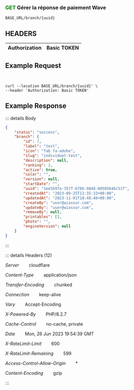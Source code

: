
### <span style="color:green">GET</span> Gérer la réponse de paiement Wave

````
BASE_URL/branch/{uuid}
````

## HEADERS

| Authorization | Basic TOKEN |
| ------------- | ----------- |


## Example Request

```curl


curl --location BASE_URL/branch/{uuid}' \
--header 'Authorization: Basic TOKEN'

```


## Example Response

::: details Body  

```json
{
    "status": "success",
    "branch": {
        "id": 7,
        "label": "test",
        "icon": "fab fa-adobe",
        "slug": "individuel-test",
        "description": null,
        "ranking": 2,
        "active": true,
        "color": "",
        "version": null,
        "startDate": "",
        "uuid": "1ee5b97a-357f-6766-9848-00505646c51f",
        "createdAt": "2023-09-25T11:35:33+00:00",
        "updatedAt": "2023-11-01T18:48:46+00:00",
        "createBy": "user@wiassur.com",
        "updateBy": "user@wiassur.com",
        "removeBy": null,
        "printables": [],
        "photo": "",
        "engineVersion": null
    }
}


```




:::


::: details Headers (12)

 *Server*    &nbsp;&nbsp;&nbsp;&nbsp;&nbsp;&nbsp;      cloudflare

 *Content-Type*    &nbsp;&nbsp;&nbsp;&nbsp;&nbsp;&nbsp;   application/json


 *Transfer-Encoding*    &nbsp;&nbsp;&nbsp;&nbsp;&nbsp;&nbsp;      chunked

 *Connection*    &nbsp;&nbsp;&nbsp;&nbsp;&nbsp;&nbsp;  keep-alive
 
 *Vary*    &nbsp;&nbsp;&nbsp;&nbsp;&nbsp;&nbsp; Accept-Encoding



 *X-Powered-By*    &nbsp;&nbsp;&nbsp;&nbsp;&nbsp;&nbsp;  PHP/8.2.7


 *Cache-Control*    &nbsp;&nbsp;&nbsp;&nbsp;&nbsp;&nbsp; no-cache, private

 
 *Date*    &nbsp;&nbsp;&nbsp;&nbsp;&nbsp;&nbsp;  Mon, 26 Jun 2023 19:54:39 GMT
 

  *X-RateLimit-Limit*    &nbsp;&nbsp;&nbsp;&nbsp;&nbsp;&nbsp;  600

  *X-RateLimit-Remaining*    &nbsp;&nbsp;&nbsp;&nbsp;&nbsp;&nbsp;  599

*Access-Control-Allow-Origin*    &nbsp;&nbsp;&nbsp;&nbsp;&nbsp;&nbsp;  *


*Content-Encoding*    &nbsp;&nbsp;&nbsp;&nbsp;&nbsp;&nbsp;  gzip

  
 





:::